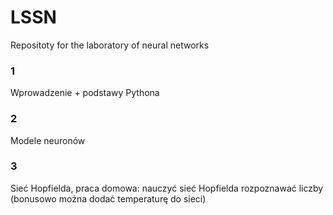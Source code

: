 # LSSN
Repositoty for the laboratory of neural networks

### 1
Wprowadzenie + podstawy Pythona

### 2
Modele neuronów 

### 3
Sieć Hopfielda, praca domowa: nauczyć sieć Hopfielda rozpoznawać liczby (bonusowo można dodać temperaturę do sieci)
